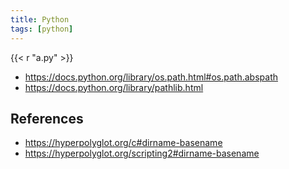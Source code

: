 ```yaml
---
title: Python
tags: [python]
---
```


{{< r "a.py" >}}

- <https://docs.python.org/library/os.path.html#os.path.abspath>
- <https://docs.python.org/library/pathlib.html>

## References

- <https://hyperpolyglot.org/c#dirname-basename>
- <https://hyperpolyglot.org/scripting2#dirname-basename>
